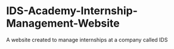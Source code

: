 # IDS-Academy-Internship-Management-Website
A website created to manage internships at a company called IDS
